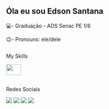 ## Óla eu sou Edson Santana

💻- Graduação - ADS Senac PE 1/6

😉- Pronouns: ele/dele

##

My Skills

<img align="center" height="30" width="40" src="https://cdn.jsdelivr.net/gh/devicons/devicon/icons/python/python-original.svg" />


##

Redes Sociais
<div> 

<a href="https://www.linkedin.com/in/edson-santana08/" target="_blank"><img src="https://img.shields.io/badge/-LinkedIn-%230077B5?style=for-the-badge&logo=linkedin&logoColor=white" target="_blank"></a> 
<a href="https://www.instagram.com/edson.santana11/" target="_blank"><img src="https://img.shields.io/badge/-Instagram-%23E4405F?style=for-the-badge&logo=instagram&logoColor=white" target="_blank"></a>
<a href="https://www.twitch.tv/ediigamerr" target="_blank"><img src="https://img.shields.io/badge/Twitch-9146FF?style=for-the-badge&logo=twitch&logoColor=white" target="_blank"></a>
  <a href = "mailto:ninhonanet2009@gmail.com"><img src="https://img.shields.io/badge/-Gmail-%23333?style=for-the-badge&logo=gmail&logoColor=white" target="_blank"></a>



          
          
